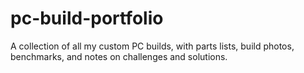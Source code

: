 # pc-build-portfolio
A collection of all my custom PC builds, with parts lists, build photos, benchmarks, and notes on challenges and solutions.
